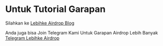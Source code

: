 # Untuk Tutorial Garapan
Silahkan ke 
<a href="https://lebihke-airdrop.blogspot.com/2025/06/blockcast-node-solana-chain-airdrop.html"> Lebihke Airdrop Blog <a>

Anda juga bisa Join Telegram Kami Untuk Garapan Airdrop Lebih Banyak
<a href="https://t.me/lebihkeairdrop"> Telegram Lebihke Airdrop<a>

